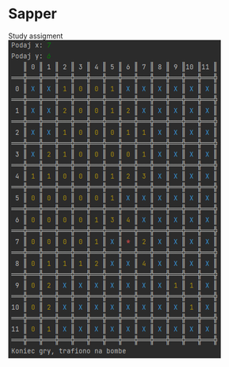 # Sapper
 Study assigment
 ![alt text](https://github.com/hadala-p/Sapper/blob/main/sapper.png?raw=true)
